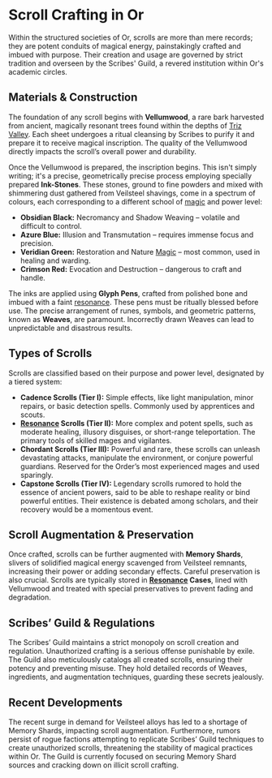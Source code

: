 # Scroll Crafting in Or

Within the structured societies of Or, scrolls are more than mere records; they are potent conduits of magical energy, painstakingly crafted and imbued with purpose. Their creation and usage are governed by strict tradition and overseen by the Scribes' Guild, a revered institution within Or's academic circles.

## Materials & Construction

The foundation of any scroll begins with **Vellumwood**, a rare bark harvested from ancient, magically resonant trees found within the depths of [Triz Valley](/geography/settlement/city/triz-valley.md). Each sheet undergoes a ritual cleansing by Scribes to purify it and prepare it to receive magical inscription. The quality of the Vellumwood directly impacts the scroll’s overall power and durability.

Once the Vellumwood is prepared, the inscription begins. This isn't simply writing; it's a precise, geometrically precise process employing specially prepared **Ink-Stones**. These stones, ground to fine powders and mixed with shimmering dust gathered from Veilsteel shavings, come in a spectrum of colours, each corresponding to a different school of [magic](/structure/mechanic/magic.md) and power level:

*   **Obsidian Black:** Necromancy and Shadow Weaving – volatile and difficult to control.
*   **Azure Blue:** Illusion and Transmutation – requires immense focus and precision.
*   **Veridian Green:** Restoration and Nature [Magic](/structure/mechanic/magic.md) – most common, used in healing and warding.
*   **Crimson Red:** Evocation and Destruction – dangerous to craft and handle.

The inks are applied using **Glyph Pens**, crafted from polished bone and imbued with a faint [resonance](/generated/resonance/resonance.md). These pens must be ritually blessed before use. The precise arrangement of runes, symbols, and geometric patterns, known as **Weaves**, are paramount. Incorrectly drawn Weaves can lead to unpredictable and disastrous results.

## Types of Scrolls

Scrolls are classified based on their purpose and power level, designated by a tiered system:

*   **Cadence Scrolls (Tier I):** Simple effects, like light manipulation, minor repairs, or basic detection spells. Commonly used by apprentices and scouts.
*   **[Resonance](/generated/resonance/resonance.md) Scrolls (Tier II):** More complex and potent spells, such as moderate healing, illusory disguises, or short-range teleportation. The primary tools of skilled mages and vigilantes.
*   **Chordant Scrolls (Tier III):** Powerful and rare, these scrolls can unleash devastating attacks, manipulate the environment, or conjure powerful guardians. Reserved for the Order’s most experienced mages and used sparingly.
*   **Capstone Scrolls (Tier IV):** Legendary scrolls rumored to hold the essence of ancient powers, said to be able to reshape reality or bind powerful entities. Their existence is debated among scholars, and their recovery would be a momentous event.

## Scroll Augmentation & Preservation

Once crafted, scrolls can be further augmented with **Memory Shards**, slivers of solidified magical energy scavenged from Veilsteel remnants, increasing their power or adding secondary effects.  Careful preservation is also crucial.  Scrolls are typically stored in **[Resonance](/generated/resonance/resonance.md) Cases**, lined with Vellumwood and treated with special preservatives to prevent fading and degradation.

## Scribes’ Guild & Regulations

The Scribes’ Guild maintains a strict monopoly on scroll creation and regulation. Unauthorized crafting is a serious offense punishable by exile. The Guild also meticulously catalogs all created scrolls, ensuring their potency and preventing misuse. They hold detailed records of Weaves, ingredients, and augmentation techniques, guarding these secrets jealously.

## Recent Developments

The recent surge in demand for Veilsteel alloys has led to a shortage of Memory Shards, impacting scroll augmentation. Furthermore, rumors persist of rogue factions attempting to replicate Scribes’ Guild techniques to create unauthorized scrolls, threatening the stability of magical practices within Or. The Guild is currently focused on securing Memory Shard sources and cracking down on illicit scroll crafting.
